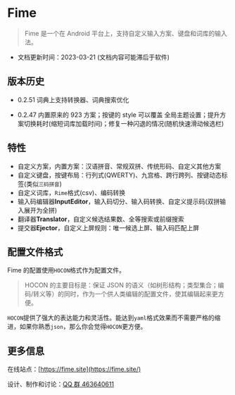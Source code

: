 # Fime

> Fime 是一个在 Android 平台上，支持自定义输入方案、键盘和词库的输入法。

- 文档更新时间：2023-03-21 (文档内容可能滞后于软件)

## 版本历史

- 0.2.51 词典上支持转换器、词典搜索优化

- 0.2.47 内置原来的 923 方案；按键的 style 可以覆盖 全局主题设置；提升方案切换耗时(缩短词库加载时间)；修复一种闪退的情况(随机快速滑动候选栏)

## 特性

- 自定义方案，内置方案：汉语拼音、常规双拼、传统形码、自定义其他方案
- 自定义键盘，按键布局：行列式(QWERTY)、九宫格、跨行跨列、按键动态标签(类似`三码拼音`)
- 自定义词库，`Rime`格式(csv)、编码转换
- 输入码编辑器**InputEditor**，输入码切分、输入码转换、自定义提示码(双拼输入展开为全拼)
- 翻译器**Translator**，自定义候选结果数、全等搜索或前缀搜索
- 提交器**Ejector**，自定义上屏规则：唯一候选上屏、输入码匹配上屏

## 配置文件格式

Fime 的配置使用`HOCON`格式作为配置文件。

> HOCON 的主要目标是：保证 JSON 的语义（如树形结构；类型集合；编码/转义等）的同时，作为一个供人类编辑的配置文件，使其编辑起来更方便。

`HOCON`提供了强大的表达能力和灵活性。能达到`yaml`格式效果而不需要严格的缩进，如果你熟悉`json`，那么你会觉得`HOCON`更方便。

## 更多信息

在线站点：[https://fime.site](https://fime.site/)

设计、制作和讨论：[QQ 群 463640611](https://jq.qq.com/?_wv=1027&k=fvGrtynq)
